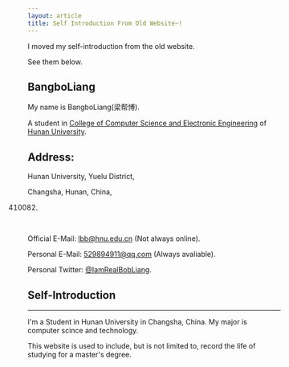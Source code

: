 ```yaml
---
layout: article
title: Self Introduction From Old Website~!
---
```


I moved  my self-introduction from the old website.

See them below.



## BangboLiang

My name is BangboLiang(梁帮博).

A student in [College of Computer Science and Electronic Engineering](http://csee.hnu.edu.cn/) of [Hunan  University](http://www.hnu.edu.cn/).

## Address:
Hunan University, Yuelu District,

Changsha, Hunan, China,

410082.

&nbsp;

Official E-Mail: lbb@hnu.edu.cn (Not always online).

Personal E-Mail: 529894911@qq.com (Always avaliable).

Personal Twitter: [@IamRealBobLiang](https://twitter.com/IamRealBobLiang).

## Self-Introduction
***
I'm a Student in Hunan University in Changsha, China. My major is computer scince and technology. 

This website is used to include, but is not limited to, record the life of studying for a master's degree.


